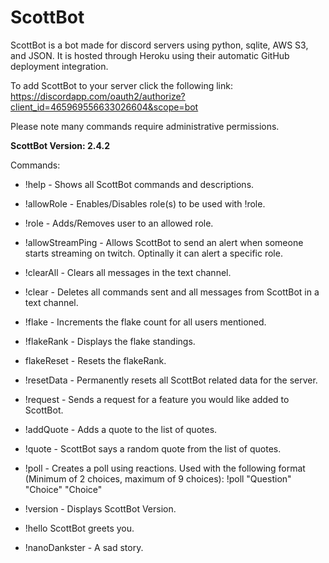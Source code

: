 # ScottBot
ScottBot is a bot made for discord servers using python, sqlite, AWS S3, and JSON. It is hosted through Heroku using their automatic GitHub deployment integration.

To add ScottBot to your server click the following link:
https://discordapp.com/oauth2/authorize?client_id=465969556633026604&scope=bot

Please note many commands require administrative permissions.

**ScottBot Version: 2.4.2**

Commands:

  * !help - Shows all ScottBot commands and descriptions.

  * !allowRole - Enables/Disables role(s) to be used with !role.
  
  * !role - Adds/Removes user to an allowed role.
  
  * !allowStreamPing - Allows ScottBot to send an alert when someone starts streaming on twitch. Optinally it can alert a specific role.
  
  * !clearAll - Clears all messages in the text channel.
  
  * !clear - Deletes all commands sent and all messages from ScottBot in a text channel.
  
  * !flake - Increments the flake count for all users mentioned.
  
  * !flakeRank - Displays the flake standings.
  
  * flakeReset - Resets the flakeRank.
  
  * !resetData - Permanently resets all ScottBot related data for the server.

  * !request - Sends a request for a feature you would like added to ScottBot.

  * !addQuote - Adds a quote to the list of quotes.
  
  * !quote - ScottBot says a random quote from the list of quotes.
  
  * !poll - Creates a poll using reactions. Used with the following format (Minimum of 2 choices, maximum of 9 choices): !poll "Question" "Choice" "Choice"
  
  * !version - Displays ScottBot Version.
  
  * !hello ScottBot greets you.
  
  * !nanoDankster - A sad story.